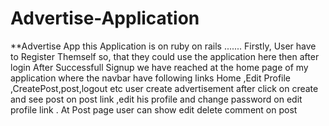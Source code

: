 # Advertise-Application
**Advertise App this Application is on ruby on rails ....... Firstly, User have to Register Themself so, that they could use the application here then after login  After Successfull Signup we have reached at the home page of my application where the navbar have following links Home ,Edit Profile ,CreatePost,post,logout etc user create advertisement after click on create  and see post on post link ,edit his profile and change password on edit profile link . At Post page user can show edit delete comment on post 
